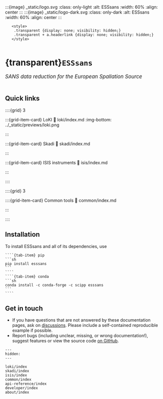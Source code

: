 :::{image} _static/logo.svg
:class: only-light
:alt: ESSsans
:width: 60%
:align: center
:::
:::{image} _static/logo-dark.svg
:class: only-dark
:alt: ESSsans
:width: 60%
:align: center
:::

```{raw} html
   <style>
    .transparent {display: none; visibility: hidden;}
    .transparent + a.headerlink {display: none; visibility: hidden;}
   </style>
```

```{role} transparent
```

# {transparent}`ESSsans`

<span style="font-size:1.2em;font-style:italic;color:var(--pst-color-text-muted);text-align:center;">
  SANS data reduction for the European Spallation Source
  </br></br>
</span>

## Quick links

::::{grid} 3

:::{grid-item-card} LoKI
:link: loki/index.md
:img-bottom: ../_static/previews/loki.png

:::

:::{grid-item-card} Skadi
:link: skadi/index.md

:::

:::{grid-item-card} ISIS instruments
:link: isis/index.md

:::

::::

::::{grid} 3

::::{grid-item-card} Common tools
:link: common/index.md

:::

::::

## Installation

To install ESSsans and all of its dependencies, use

`````{tab-set}
````{tab-item} pip
```sh
pip install esssans
```
````
````{tab-item} conda
```sh
conda install -c conda-forge -c scipp esssans
```
````
`````

## Get in touch

- If you have questions that are not answered by these documentation pages, ask on [discussions](https://github.com/scipp/esssans/discussions). Please include a self-contained reproducible example if possible.
- Report bugs (including unclear, missing, or wrong documentation!), suggest features or view the source code [on GitHub](https://github.com/scipp/esssans).

```{toctree}
---
hidden:
---

loki/index
skadi/index
isis/index
common/index
api-reference/index
developer/index
about/index
```

